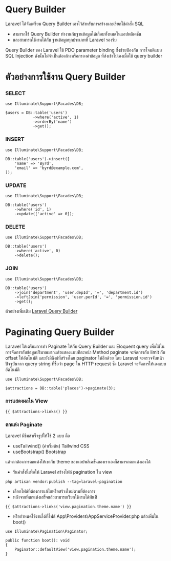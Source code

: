 # Query Builder

Laravel ได้จัดเตรียม Query Builder เอาไว้สำหรับการสร้างและเรียกใช้คำสั่ง SQL

- สามารถใช้ Query Builder ทำงานกับฐานข้อมูลได้เกือบทั้งหมดในแอปพลิเคชั่น
- และสามารถใช้งานได้กับ ฐานข้อมูลทุกประเภทที่ Laravel รองรับ

Query Builder ของ Laravel ใช้ PDO parameter binding ซึ่งช่วยป้องกัน การโจมตีแบบ SQL Injection ดังนั้นไม่จำเป็นต้องล้างหรือกรองค่าข้อมูล ที่ส่งเข้าไปเองเมื่อใช้ query builder

# ตัวอย่างการใช้งาน Query Builder

### SELECT

```
use Illuminate\Support\Facades\DB;

$users = DB::table('users')
            ->where('active', 1)
            ->orderBy('name')
            ->get();
```

### INSERT

```
use Illuminate\Support\Facades\DB;

DB::table('users')->insert([
    'name' => 'Byrd',
    'email' => 'byrd@example.com',
]);
```

### UPDATE

```
use Illuminate\Support\Facades\DB;

DB::table('users')
    ->where('id', 1)
    ->update(['active' => 0]);
```

### DELETE

```
use Illuminate\Support\Facades\DB;

DB::table('users')
    ->where('active', 0)
    ->delete();
```

### JOIN

```
use Illuminate\Support\Facades\DB;

DB::table('users')
    ->join('department', 'user.depId', '=', 'department.id')
    ->leftJoin('permission', 'user.perId', '=', 'permission.id')
    ->get();
```

ตัวอย่างเพิ่มเติม [Laravel Query Builder](https://laravel.com/docs/12.x/queries#running-database-queries)

# Paginating Query Builder

Laravel ได้เตรียมการทำ Paginate ให้กับ Query Builder และ Eloquent query เพื่อใช้ในการจัดการกับข้อมูลปริมาณมากแล้วแสดงแบบทีละหน้า
Method paginate จะจัดการกับ limit กับ offset ให้อัตโนมัติ และยังมีลิงก์ที่สร้างโดย paginator ให้อีกด้วย โดย Laravel จะตรวจจับหน้าปัจจุบันจาก query string ที่ชื่อว่า page ใน HTTP request ซึ่ง Laravel จะจัดการให้เองแบบอัตโนมัติ

```
use Illuminate\Support\Facades\DB;

$attractions = DB::table('places')->paginate(3);

```

### การแสดงผลใน View

```
{{ $attractions->links() }}
```

### ตกแต่ง Paginate

Laravel มีธีมสำเร็จรูปให้ใช้ 2 แบบ คือ

- useTailwind() (ค่าเริ่มต้น) Tailwind CSS
- useBootstrap() Bootstrap

แต่หากต้องการตกแต่งให้เขากับ theme ของแอปพลิเคชั่นของเราเองก็สามารถตกแต่งเองได้

- รันคำสั่งนี้เพื่อให้ Laravel สร้างไฟล์ pagination ใน view

```
php artisan vendor:publish --tag=laravel-pagination
```

- เลือกไฟล์ที่ต้องการแก้ไขหรือสร้างใหม่ตามที่ต้องการ
- หลังจากที่ตกแต้งเสร็จแล้วสามารถเรียกใช้งานได้ทันที

```
{{ $attractions->links('view.pagination.theme.name') }}
```

- หรือกำหนดใช้งานได้ที่ไฟล์ App\Providers\AppServiceProvider.php แล้วเพิ่มใน boot()

```
use Illuminate\Pagination\Paginator;

public function boot(): void
{
    Paginator::defaultView('view.pagination.theme.name');
}

```
